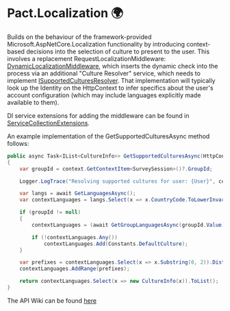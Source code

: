 # Pact.Localization 🌍
Builds on the behaviour of the framework-provided Microsoft.AspNetCore.Localization functionality by introducing context-based decisions into the selection of culture to present to the user.
This involves a replacement RequestLocalizationMiddleware: [DynamicLocalizationMiddleware](./DynamicLocalizationMiddleware.cs), which inserts the dynamic check into the process via an additional "Culture Resolver" service, which needs to implement [ISupportedCulturesResolver](./ISupportedCulturesResolver.cs).
That implementation will typically look up the Identity on the HttpContext to infer specifics about the user's account configuration (which may include languages explicitly made available to them).

DI service extensions for adding the middleware can be found in [ServiceCollectionExtensions](./ServiceCollectionExtensions.cs).

An example implementation of the GetSupportedCulturesAsync method follows:
```c#
public async Task<IList<CultureInfo>> GetSupportedCulturesAsync(HttpContext context)
{
    var groupId = context.GetContextItem<SurveySession>()?.GroupId;

    Logger.LogTrace("Resolving supported cultures for user: {User}", context.User?.Identity?.Name);

    var langs = await GetLanguagesAsync();
    var contextLanguages = langs.Select(x => x.CountryCode.ToLowerInvariant()).ToList();

    if (groupId != null)
    {
        contextLanguages = (await GetGroupLanguagesAsync(groupId.Value)).ToList();

        if (!contextLanguages.Any())
            contextLanguages.Add(Constants.DefaultCulture);
    }

    var prefixes = contextLanguages.Select(x => x.Substring(0, 2)).Distinct().ToList();
    contextLanguages.AddRange(prefixes);

    return contextLanguages.Select(x => new CultureInfo(x)).ToList();
}
```

The API Wiki can be found [here](https://github.com/assureddt/pact/wiki/Pact-Localization-Index)
